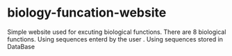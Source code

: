 # biology-funcation-website
Simple website used for excuting biological functions.     There are 8 biological functions. Using sequences enterd by the user  . Using sequences stored in DataBase
